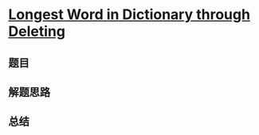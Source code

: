 # [Longest Word in Dictionary through Deleting](https://leetcode.com/problems/longest-word-in-dictionary-through-deleting/)

## 题目


## 解题思路


## 总结


